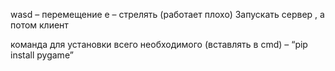 wasd – перемещение 
e – стрелять (работает плохо)
Запускать сервер , а потом клиент
   
команда для установки всего необходимого (вставлять в cmd) –   “pip install pygame”
